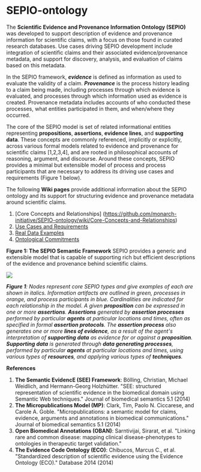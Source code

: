 # SEPIO-ontology

The **Scientific Evidence and Provenance Information Ontology (SEPIO)** was developed to support description of evidence and provenance information for scientific claims, with a focus on those found in curated research databases. Use cases driving SEPIO development include integration of scientific claims and their associated evidence/provenance metadata, and support for discovery, analysis, and evaluation of claims based on this metadata. 

In the SEPIO framework, ***evidence*** is defined as information as used to evaluate the validity of a claim. ***Provenance*** is the process history leading to a claim being made, including processes through which evidence is evaluated, and processes through which  information used as evidence is created. Provenance metadata includes accounts of who conducted these processes, what entities participated in them, and when/where they occurred. 

The core of the SEPIO model is set of related informational entities representing **propositions**, **assertions**, **evidence lines**, and **supporting data**.  These concepts are commonly referenced, implicitly or explicitly, across various formal models related to evidence and provenance for scientific claims [1,2,3,4], and are rooted in philosophical accounts of reasoning, argument, and discourse. Around these concepts, SEPIO provides a minimal but extensible model of process and process participants that are necessary to address its driving use cases and requirements (Figure 1 below). 

The following **Wiki pages** provide additional information about the SEPIO ontology and its support for structuring evidence and provenance metadata around scientific claims. 

1. [Core Concepts and Relationships] (https://github.com/monarch-initiative/SEPIO-ontology/wiki/Core-Concepts-and-Relationships)
2. [Use Cases and Requirements](https://github.com/monarch-initiative/SEPIO-ontology/wiki/Use-Cases-and-Requirements)
3. [Real Data Examples](https://github.com/monarch-initiative/SEPIO-ontology/wiki/Real-Data-Examples)
4. [Ontological Commitments](https://github.com/monarch-initiative/SEPIO-ontology/wiki/Ontological-Committments)

**Figure 1: The SEPIO Semantic Framework**
SEPIO provides a generic and extensible model that is capable of supporting rich but efficient descriptions of the evidence and provenance behind scientific claims.
 

![](https://github.com/monarch-initiative/SEPIO-ontology/blob/master/docs/SEPIO%20Wiki%201.jpg)

_**Figure 1**: Nodes represent core SEPIO types and give examples of each are shown in italics. Information artifacts are outlined in green, processes in orange, and process participants in blue. Cardinalities are indicated for each relationship in the model. A given **proposition** can be expressed in one or more **assertions**. **Assertions** generated by **assertion processes** performed by particular **agents** at particular locations and times, often as specified in formal **assertion protocols**. The **assertion process** also generates one or more **lines of evidence**, as a result of the agent's interpretation of **supporting data** as evidence for or against a **proposition**. **Supporting data** is generated through **data generating processes**, performed by particular **agents** at particular locations and times, using various types of **resources**, and applying various types of **techniques**._


**References**

1. **The Semantic EvidencE (SEE) Framework**: Bölling, Christian, Michael Weidlich, and Hermann-Georg Holzhütter. "SEE: structured representation of scientific evidence in the biomedical domain using Semantic Web techniques." Journal of biomedical semantics 5.1 (2014)
2. **The Micropublications Model (MP)**: Clark, Tim, Paolo N. Ciccarese, and Carole A. Goble. "Micropublications: a semantic model for claims, evidence, arguments and annotations in biomedical communications." Journal of biomedical semantics 5.1 (2014)
3. **Open Biomedical Annotations (OBAN)**: Sarntivijai, Sirarat, et al. "Linking rare and common disease: mapping clinical disease-phenotypes to ontologies in therapeutic target validation."
4. **The Evidence Code Ontology (ECO)**: Chibucos, Marcus C., et al. "Standardized description of scientific evidence using the Evidence Ontology (ECO)." Database 2014 (2014)
